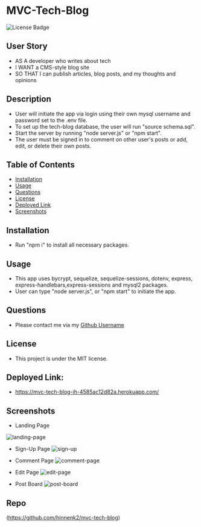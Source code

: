 # MVC-Tech-Blog
![License Badge](https://img.shields.io/badge/license-MIT-brightgreen)

## User Story
* AS A developer who writes about tech
* I WANT a CMS-style blog site
* SO THAT I can publish articles, blog posts, and my thoughts and opinions

## Description
* User will initiate the app via login using their own mysql username and password set to the .env file. 
* To set up the tech-blog database, the user will run "source schema.sql".
* Start the server by running "node server.js" or "npm start".
* The user must be signed in to comment on other user's posts or add, edit, or delete their own posts.

## Table of Contents
- [Installation](#installation)
- [Usage](#usage)
- [Questions](#questions)
- [License](#license)
- [Deployed Link](#deployed-link)
- [Screenshots](#screenshots)

## Installation
* Run "npm i" to install all necessary packages.

## Usage
* This app uses bycrypt, sequelize, sequelize-sessions, dotenv, express, express-handlebars,express-sessions and mysql2 packages.
* User can type "node server.js", or "npm start" to initiate the app. 

## Questions
* Please contact me via my [Github Username](https://github.com/hinnenk2)

## License
* This project is under the MIT license.

## Deployed Link:
* https://mvc-tech-blog-ih-4585ac12d82a.herokuapp.com/

## Screenshots
* Landing Page
  
![landing-page](https://github.com/hinnenk2/mvc-tech-blog/assets/124109780/4c2ee480-62ee-45eb-bd28-221c52cbe628)

* Sign-Up Page
![sign-up](https://github.com/hinnenk2/mvc-tech-blog/assets/124109780/31c04976-f5f9-4835-9e72-ffe03bf6bcb4)

* Comment Page
![comment-page](https://github.com/hinnenk2/mvc-tech-blog/assets/124109780/895f0f81-4ecb-4d7d-8d6f-86322b50b226)

* Edit Page
![edit-page](https://github.com/hinnenk2/mvc-tech-blog/assets/124109780/371f6431-f22d-498f-bd04-4f47c557386b)

* Post Board
![post-board](https://github.com/hinnenk2/mvc-tech-blog/assets/124109780/9867744e-7b80-4a3e-9e24-7059fe5cb2cf)

## Repo
(https://github.com/hinnenk2/mvc-tech-blog)
